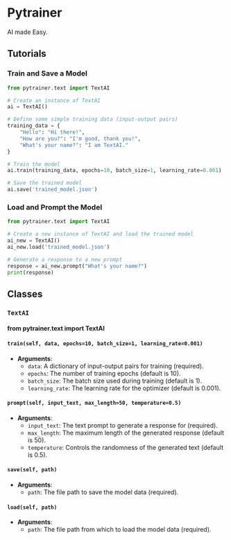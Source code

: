 # Pytrainer

AI made Easy.

## Tutorials

### Train and Save a Model

```python
from pytrainer.text import TextAI

# Create an instance of TextAI
ai = TextAI()

# Define some simple training data (input-output pairs)
training_data = {
    "Hello": "Hi there!",
    "How are you?": "I'm good, thank you!",
    "What's your name?": "I am TextAI."
}

# Train the model
ai.train(training_data, epochs=10, batch_size=1, learning_rate=0.001)

# Save the trained model
ai.save('trained_model.json')
```

### Load and Prompt the Model

```python
from pytrainer.text import TextAI

# Create a new instance of TextAI and load the trained model
ai_new = TextAI()
ai_new.load('trained_model.json')

# Generate a response to a new prompt
response = ai_new.prompt("What's your name?")
print(response)
```

## Classes

### `TextAI`

#### from pytrainer.text import TextAI

#### `train(self, data, epochs=10, batch_size=1, learning_rate=0.001)`

- **Arguments**:
  - `data`: A dictionary of input-output pairs for training (required).
  - `epochs`: The number of training epochs (default is 10).
  - `batch_size`: The batch size used during training (default is 1).
  - `learning_rate`: The learning rate for the optimizer (default is 0.001).

#### `prompt(self, input_text, max_length=50, temperature=0.5)`

- **Arguments**:
  - `input_text`: The text prompt to generate a response for (required).
  - `max_length`: The maximum length of the generated response (default is 50).
  - `temperature`: Controls the randomness of the generated text (default is 0.5).

#### `save(self, path)`

- **Arguments**:
  - `path`: The file path to save the model data (required).

#### `load(self, path)`

- **Arguments**:
  - `path`: The file path from which to load the model data (required).
